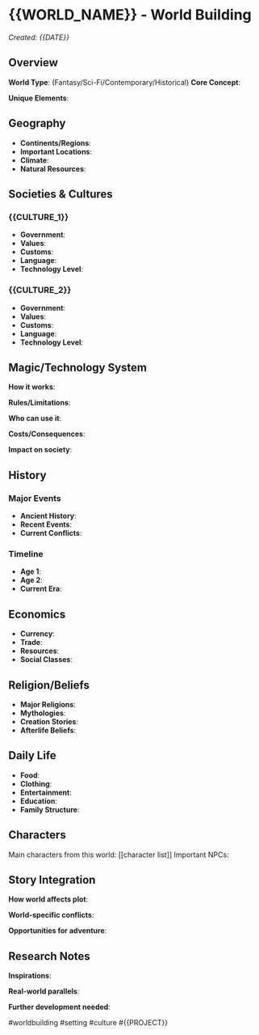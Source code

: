 # {{WORLD_NAME}} - World Building

*Created: {{DATE}}*

## Overview
**World Type**: (Fantasy/Sci-Fi/Contemporary/Historical)
**Core Concept**: 

**Unique Elements**: 

## Geography
- **Continents/Regions**: 
- **Important Locations**: 
- **Climate**: 
- **Natural Resources**: 

## Societies & Cultures

### {{CULTURE_1}}
- **Government**: 
- **Values**: 
- **Customs**: 
- **Language**: 
- **Technology Level**: 

### {{CULTURE_2}}
- **Government**: 
- **Values**: 
- **Customs**: 
- **Language**: 
- **Technology Level**: 

## Magic/Technology System
**How it works**: 

**Rules/Limitations**: 

**Who can use it**: 

**Costs/Consequences**: 

**Impact on society**: 

## History
### Major Events
- **Ancient History**: 
- **Recent Events**: 
- **Current Conflicts**: 

### Timeline
- **Age 1**: 
- **Age 2**: 
- **Current Era**: 

## Economics
- **Currency**: 
- **Trade**: 
- **Resources**: 
- **Social Classes**: 

## Religion/Beliefs
- **Major Religions**: 
- **Mythologies**: 
- **Creation Stories**: 
- **Afterlife Beliefs**: 

## Daily Life
- **Food**: 
- **Clothing**: 
- **Entertainment**: 
- **Education**: 
- **Family Structure**: 

## Characters
Main characters from this world: [[character list]]
Important NPCs: 

## Story Integration
**How world affects plot**: 

**World-specific conflicts**: 

**Opportunities for adventure**: 

## Research Notes
**Inspirations**: 

**Real-world parallels**: 

**Further development needed**: 

#worldbuilding #setting #culture #{{PROJECT}}